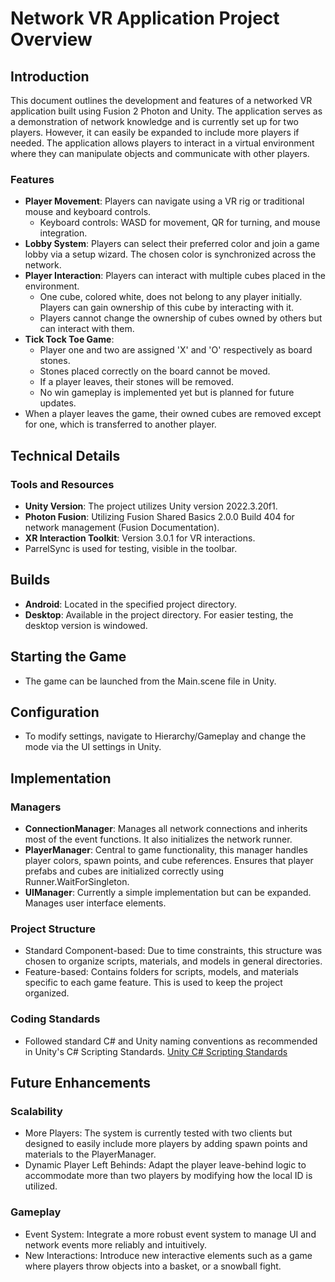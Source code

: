 # Network VR Application Project Overview

## Introduction

This document outlines the development and features of a networked VR application built using Fusion 2 Photon and Unity. The application serves as a demonstration of network knowledge and is currently set up for two players. However, it can easily be expanded to include more players if needed. The application allows players to interact in a virtual environment where they can manipulate objects and communicate with other players.

### Features

- **Player Movement**: Players can navigate using a VR rig or traditional mouse and keyboard controls.
    - Keyboard controls: WASD for movement, QR for turning, and mouse integration.
- **Lobby System**: Players can select their preferred color and join a game lobby via a setup wizard. The chosen color is synchronized across the network.
- **Player Interaction**: Players can interact with multiple cubes placed in the environment.
    - One cube, colored white, does not belong to any player initially. Players can gain ownership of this cube by interacting with it.
    - Players cannot change the ownership of cubes owned by others but can interact with them.
- **Tick Tock Toe Game**:
    - Player one and two are assigned 'X' and 'O' respectively as board stones.
    - Stones placed correctly on the board cannot be moved.
    - If a player leaves, their stones will be removed.
    - No win gameplay is implemented yet but is planned for future updates.
- When a player leaves the game, their owned cubes are removed except for one, which is transferred to another player.

## Technical Details

### Tools and Resources

- **Unity Version**: The project utilizes Unity version 2022.3.20f1.
- **Photon Fusion**: Utilizing Fusion Shared Basics 2.0.0 Build 404 for network management (Fusion Documentation).
- **XR Interaction Toolkit**: Version 3.0.1 for VR interactions.
- ParrelSync is used for testing, visible in the toolbar.

## Builds

- **Android**: Located in the specified project directory.
- **Desktop**: Available in the project directory. For easier testing, the desktop version is windowed.

## Starting the Game

- The game can be launched from the Main.scene file in Unity.

## Configuration

- To modify settings, navigate to Hierarchy/Gameplay and change the mode via the UI settings in Unity.

## Implementation

### Managers

- **ConnectionManager**: Manages all network connections and inherits most of the event functions. It also initializes the network runner.
- **PlayerManager**: Central to game functionality, this manager handles player colors, spawn points, and cube references. Ensures that player prefabs and cubes are initialized correctly using Runner.WaitForSingleton<PlayerManagerScript>.
- **UIManager**: Currently a simple implementation but can be expanded. Manages user interface elements.

### Project Structure

- Standard Component-based: Due to time constraints, this structure was chosen to organize scripts, materials, and models in general directories.
- Feature-based: Contains folders for scripts, models, and materials specific to each game feature. This is used to keep the project organized.

### Coding Standards

- Followed standard C# and Unity naming conventions as recommended in Unity's C# Scripting Standards.
  [Unity C# Scripting Standards](https://unity.com/how-to/naming-and-code-style-tips-c-scripting-unity)

## Future Enhancements

### Scalability

- More Players: The system is currently tested with two clients but designed to easily include more players by adding spawn points and materials to the PlayerManager.
- Dynamic Player Left Behinds: Adapt the player leave-behind logic to accommodate more than two players by modifying how the local ID is utilized.

### Gameplay

- Event System: Integrate a more robust event system to manage UI and network events more reliably and intuitively.
- New Interactions: Introduce new interactive elements such as a game where players throw objects into a basket, or a snowball fight.
